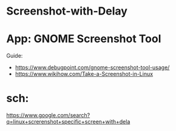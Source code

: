 # Screenshot-with-Delay
# App: GNOME Screenshot Tool
Guide:
- https://www.debugpoint.com/gnome-screenshot-tool-usage/
- https://www.wikihow.com/Take-a-Screenshot-in-Linux

# sch:
https://www.google.com/search?q=linux+screrenshot+specific+screen+with+dela
